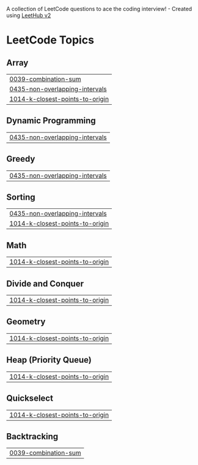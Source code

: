 A collection of LeetCode questions to ace the coding interview! - Created using [LeetHub v2](https://github.com/arunbhardwaj/LeetHub-2.0)
<!---LeetCode Topics Start-->
# LeetCode Topics
## Array
|  |
| ------- |
| [0039-combination-sum](https://github.com/Venkatasaikishor/LEETCODES/tree/master/0039-combination-sum) |
| [0435-non-overlapping-intervals](https://github.com/Venkatasaikishor/LEETCODES/tree/master/0435-non-overlapping-intervals) |
| [1014-k-closest-points-to-origin](https://github.com/Venkatasaikishor/LEETCODES/tree/master/1014-k-closest-points-to-origin) |
## Dynamic Programming
|  |
| ------- |
| [0435-non-overlapping-intervals](https://github.com/Venkatasaikishor/LEETCODES/tree/master/0435-non-overlapping-intervals) |
## Greedy
|  |
| ------- |
| [0435-non-overlapping-intervals](https://github.com/Venkatasaikishor/LEETCODES/tree/master/0435-non-overlapping-intervals) |
## Sorting
|  |
| ------- |
| [0435-non-overlapping-intervals](https://github.com/Venkatasaikishor/LEETCODES/tree/master/0435-non-overlapping-intervals) |
| [1014-k-closest-points-to-origin](https://github.com/Venkatasaikishor/LEETCODES/tree/master/1014-k-closest-points-to-origin) |
## Math
|  |
| ------- |
| [1014-k-closest-points-to-origin](https://github.com/Venkatasaikishor/LEETCODES/tree/master/1014-k-closest-points-to-origin) |
## Divide and Conquer
|  |
| ------- |
| [1014-k-closest-points-to-origin](https://github.com/Venkatasaikishor/LEETCODES/tree/master/1014-k-closest-points-to-origin) |
## Geometry
|  |
| ------- |
| [1014-k-closest-points-to-origin](https://github.com/Venkatasaikishor/LEETCODES/tree/master/1014-k-closest-points-to-origin) |
## Heap (Priority Queue)
|  |
| ------- |
| [1014-k-closest-points-to-origin](https://github.com/Venkatasaikishor/LEETCODES/tree/master/1014-k-closest-points-to-origin) |
## Quickselect
|  |
| ------- |
| [1014-k-closest-points-to-origin](https://github.com/Venkatasaikishor/LEETCODES/tree/master/1014-k-closest-points-to-origin) |
## Backtracking
|  |
| ------- |
| [0039-combination-sum](https://github.com/Venkatasaikishor/LEETCODES/tree/master/0039-combination-sum) |
<!---LeetCode Topics End-->